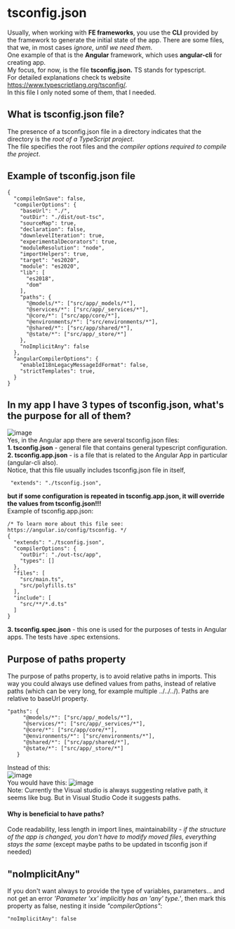 # tsconfig.json

Usually, when working with **FE frameworks**, you use the **CLI** provided by the framework to generate the initial state of the app. There are some files, that we, in most cases *ignore, until we need them*.  
One example of that is the **Angular** framework, which uses **angular-cli** for creating app.  
My focus, for now, is the file **tsconfig.json.** TS stands for typescript.  
For detailed explanations check ts website https://www.typescriptlang.org/tsconfig/.   
In this file I only noted some of them, that I needed.  

## What is tsconfig.json file?
The presence of a tsconfig.json file in a directory indicates that the directory is the *root of a TypeScript project*.  
The file specifies the root files and the *compiler options required to compile the project*.

## Example of tsconfig.json file
```
{
  "compileOnSave": false,
  "compilerOptions": {
    "baseUrl": "./",
    "outDir": "./dist/out-tsc",
    "sourceMap": true,
    "declaration": false,
    "downlevelIteration": true,
    "experimentalDecorators": true,
    "moduleResolution": "node",
    "importHelpers": true,
    "target": "es2020",
    "module": "es2020",
    "lib": [
      "es2018",
      "dom"
    ],
    "paths": {
      "@models/*": ["src/app/_models/*"],
      "@services/*": ["src/app/_services/*"],
      "@core/*": ["src/app/core/*"],
      "@environments/*": ["src/environments/*"],
      "@shared/*": ["src/app/shared/*"],
      "@state/*": ["src/app/_store/*"]
    },
    "noImplicitAny": false
  },
  "angularCompilerOptions": {
    "enableI18nLegacyMessageIdFormat": false,
    "strictTemplates": true,
  }
}

```

## In my app I have 3 types of tsconfig.json, what's the purpose for all of them?
![image](https://github.com/Dacili/tsconfig.json/assets/37112852/b4492e1c-24a9-4ada-b77c-6318d9a63242)  
Yes, in the Angular app there are several tsconfig.json files:  
**1. tsconfig.json** - general file that contains general typescript configuration.  
**2. tsconfig.app.json**  - is a file that is related to the Angular App in particular (angular-cli also).    
Notice, that this file usually includes tsconfig.json file in itself,  
```
 "extends": "./tsconfig.json",
```
 **but if some configuration is repeated in tsconfig.app.json, it will override the values from tsconfig.json!!!**  
 Example of tsconfig.app.json:  
```
/* To learn more about this file see: https://angular.io/config/tsconfig. */
{
  "extends": "./tsconfig.json",
  "compilerOptions": {
    "outDir": "./out-tsc/app",
    "types": []
  },
  "files": [
    "src/main.ts",
    "src/polyfills.ts"
  ],
  "include": [
    "src/**/*.d.ts"
  ]
}

```
**3. tsconfig.spec.json**  - this one is used for the purposes of tests in Angular apps. The tests have .spec extensions.

## Purpose of paths property
The purpose of paths property, is to avoid relative paths in imports. This way you could always use defined values from paths, instead of relative paths (which can be very long, for example multiple ../../../). Paths are relative to baseUrl property.  
 
 ```
"paths": {
      "@models/*": ["src/app/_models/*"],
      "@services/*": ["src/app/_services/*"],
      "@core/*": ["src/app/core/*"],
      "@environments/*": ["src/environments/*"],
      "@shared/*": ["src/app/shared/*"],
      "@state/*": ["src/app/_store/*"]
    }
```
Instead of this:  
![image](https://github.com/Dacili/tsconfig.json/assets/37112852/9fee6539-1703-46a0-bd49-3e2e3a3712fe)  
You would have this:
![image](https://github.com/Dacili/tsconfig.json/assets/37112852/eba9187a-4f57-4343-bcbb-95c0800a8ff6)  
Note: Currently the Visual studio is always suggesting relative path, it seems like bug. But in Visual Studio Code it suggests paths.  
#### Why is beneficial to have paths?
Code readability, less length in import lines, maintainability - *if the structure of the app is changed, you don't have to modify moved files, everything stays the same* (except maybe paths to be updated in tsconfig json if needed)  

## "noImplicitAny"
If you don't want always to provide the type of variables, parameters... and not get an error *'Parameter 'xx' implicitly has an 'any' type.'*, then mark this property as false, nesting it inside *"compilerOptions"*:
```
"noImplicitAny": false
```

